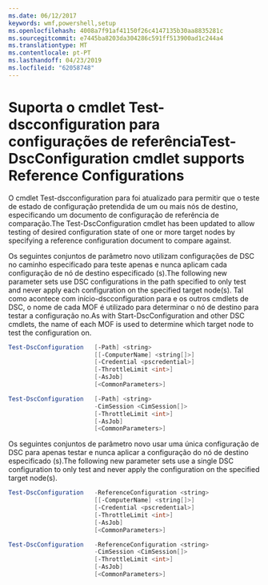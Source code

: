 ```yaml
---
ms.date: 06/12/2017
keywords: wmf,powershell,setup
ms.openlocfilehash: 4008a7f91af41150f26c4147135b30aa8835281c
ms.sourcegitcommit: e7445ba8203da304286c591ff513900ad1c244a4
ms.translationtype: MT
ms.contentlocale: pt-PT
ms.lasthandoff: 04/23/2019
ms.locfileid: "62058748"
---
```

# <a name="test-dscconfiguration-cmdlet-supports-reference-configurations"></a><span data-ttu-id="800e3-102">Suporta o cmdlet Test-dscconfiguration para configurações de referência</span><span class="sxs-lookup"><span data-stu-id="800e3-102">Test-DscConfiguration cmdlet supports Reference Configurations</span></span>

<span data-ttu-id="800e3-103">O cmdlet Test-dscconfiguration para foi atualizado para permitir que o teste de estado de configuração pretendida de um ou mais nós de destino, especificando um documento de configuração de referência de comparação.</span><span class="sxs-lookup"><span data-stu-id="800e3-103">The Test-DscConfiguration cmdlet has been updated to allow testing of desired configuration state of one or more target nodes by specifying a reference configuration document to compare against.</span></span>

<span data-ttu-id="800e3-104">Os seguintes conjuntos de parâmetro novo utilizam configurações de DSC no caminho especificado para teste apenas e nunca aplicam cada configuração de nó de destino especificado (s).</span><span class="sxs-lookup"><span data-stu-id="800e3-104">The following new parameter sets use DSC configurations in the path specified to only test and never apply each configuration on the specified target node(s).</span></span> <span data-ttu-id="800e3-105">Tal como acontece com início-dscconfiguration para e os outros cmdlets de DSC, o nome de cada MOF é utilizado para determinar o nó de destino para testar a configuração no.</span><span class="sxs-lookup"><span data-stu-id="800e3-105">As with Start-DscConfiguration and other DSC cmdlets, the name of each MOF is used to determine which target node to test the configuration on.</span></span>

```powershell
Test-DscConfiguration   [-Path] <string>
                        [[-ComputerName] <string[]>]
                        [-Credential <pscredential>]
                        [-ThrottleLimit <int>]
                        [-AsJob]
                        [<CommonParameters>]

Test-DscConfiguration   [-Path] <string>
                        -CimSession <CimSession[]>
                        [-ThrottleLimit <int>]
                        [-AsJob]
                        [<CommonParameters>]
```

<span data-ttu-id="800e3-106">Os seguintes conjuntos de parâmetro novo usar uma única configuração de DSC para apenas testar e nunca aplicar a configuração do nó de destino especificado (s).</span><span class="sxs-lookup"><span data-stu-id="800e3-106">The following new parameter sets use a single DSC configuration to only test and never apply the configuration on the specified target node(s).</span></span>

```powershell
Test-DscConfiguration   -ReferenceConfiguration <string>
                        [[-ComputerName] <string[]>]
                        [-Credential <pscredential>]
                        [-ThrottleLimit <int>]
                        [-AsJob]
                        [<CommonParameters>]

Test-DscConfiguration   -ReferenceConfiguration <string>
                        -CimSession <CimSession[]>
                        [-ThrottleLimit <int>]
                        [-AsJob]
                        [<CommonParameters>]
```
